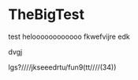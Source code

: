 TheBigTest
==========

test
heloooooooooooo
fkwefvijre
edk

dvgj

lgs?////jkseeedrtu/fun9(tt////(34))
